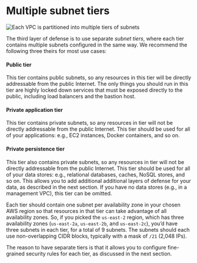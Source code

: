 # Multiple subnet tiers

![Each VPC is partitioned into multiple tiers of subnets](/img/guides/build-it-yourself/vpc/subnets-diagram.png)

The third layer of defense is to use separate _subnet tiers_, where each tier contains multiple subnets configured in
the same way. We recommend the following three theirs for most use cases:

<div className="dlist">

#### Public tier

This tier contains public subnets, so any resources in this tier will be directly addressable from the public
Internet. The only things you should run in this tier are highly locked down services that must be exposed directly
to the public, including load balancers and the bastion host.

#### Private application tier

This tier contains private subnets, so any resources in tier will not be directly addressable from the public
Internet. This tier should be used for all of your applications: e.g., EC2 instances, Docker containers, and so on.

#### Private persistence tier

This tier also contains private subnets, so any resources in tier will not be directly addressable from the public
Internet. This tier should be used for all of your data stores: e.g., relational databases, caches, NoSQL stores, and
so on. This allows you to add additional additional layers of defense for your data, as described in the next
section. If you have no data stores (e.g., in a management VPC), this tier can be omitted.

</div>

Each tier should contain one subnet per availability zone in your chosen AWS region so that resources in that tier can
take advantage of all availability zones. So, if you picked the `us-east-2` region, which has three availability zones
(`us-east-2a`, `us-east-2b`, and `us-east-2c`), you’d have three subnets in each tier, for a total of 9 subnets. The
subnets should each use non-overlapping CIDR blocks, typically with a mask of `/21` (2,048 IPs).

The reason to have separate tiers is that it allows you to configure fine-grained security rules for each tier, as
discussed in the next section.


<!-- ##DOCS-SOURCER-START
{"sourcePlugin":"local-copier","hash":"82d0988a700d0886134f55402940d47a"}
##DOCS-SOURCER-END -->
